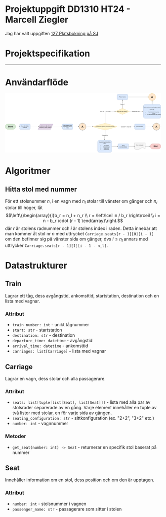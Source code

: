 # Projektuppgift DD1310 HT24 - Marcell Ziegler
Jag har valt uppgiften [127 Platsbokning på SJ](https://people.kth.se/~dbosk/prgx24.d/platsbokning.pdf)


# Projektspecifikation
***
# Användarflöde
![Användarflöde](./User%20flow.drawio.png)

# Algoritmer

## Hitta stol med nummer

För ett stolsnummer $n$, i en vagn med $n_l$ stolar till vänster om gånger och $n_r$ stolar till höger, låt
$$\left\{\begin{array}{l}b_r = n_l + n_r \\ r = \left\lceil n / b_r \right\rceil \\ i = n - b_r \cdot (r - 1) \end{array}\right.$$
där $r$ är stolens radnummer och $i$ är stolens index i raden. Detta innebär att man kommer åt stol nr $n$ med uttrycket `Carriage.seats[r - 1][0][i - 1]` om den befinner sig på vänster sida om gånger, dvs $i \leq n_l$ annars med uttrycker `Carriage.seats[r - 1][1][i - 1 - n_l]`.

# Datastrukturer

## Train
Lagrar ett tåg, dess avgångstid, ankomsttid, startstation, destination och en lista med vagnar.

### Attribut
- `train_number: int` - unikt tågnummer
- `start: str` - startstation
- `destination: str` - destination
- `departure_time: datetime` - avgångstid
- `arrival_time: datetime` - ankomsttid
- `carriages: list[Carriage]` - lista med vagnar


## Carriage
Lagrar en vagn, dess stolar och alla passagerare.

### Attribut
- `seats: list[tuple[list[Seat], list[Seat]]]` - lista med alla par av stolsrader separerade av en gång. Varje element innehåller en tuple av två listor med stolar, en för varje sida av gången.
- `seating_configuration: str` - sittkonfiguration (ex. "2+2", "3+2" etc.)
- `number: int` - vagnnummer

### Metoder
- `get_seat(number: int) -> Seat` - returnerar en specifik stol baserat på nummer

## Seat
Innehåller information om en stol, dess position och om den är upptagen.

### Attribut
- `number: int` - stolsnummer i vagnen
- `passenger_name: str` - passagerare som sitter i stolen